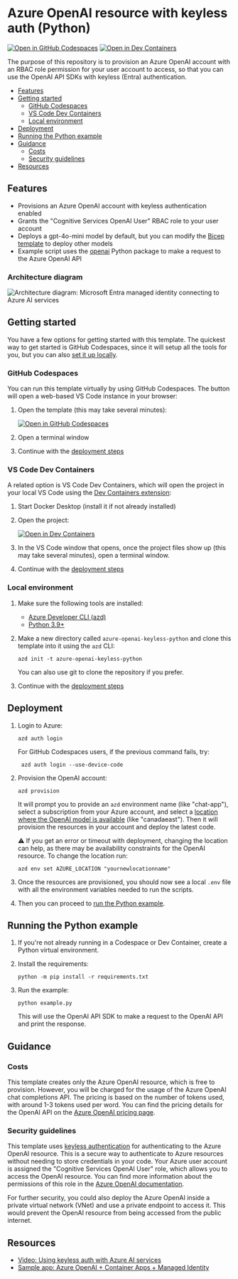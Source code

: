 <!--
---
name: Azure OpenAI resource with keyless auth (Python)
description: Provision an Azure OpenAI resource with keyless authentication and use the Python OpenAI SDK to connect to it.
languages:
- python
- bicep
- azdeveloper
products:
- azure-openai
- azure
page_type: sample
urlFragment: azure-openai-keyless-python
---
-->
# Azure OpenAI resource with keyless auth (Python)

[![Open in GitHub Codespaces](https://img.shields.io/static/v1?style=for-the-badge&label=GitHub+Codespaces&message=Open&color=brightgreen&logo=github)](https://github.com/codespaces/new?hide_repo_select=true&ref=main&skip_quickstart=true&machine=basicLinux32gb&repo=784926917&devcontainer_path=.devcontainer%2Fdevcontainer.json&geo=WestUs2)
[![Open in Dev Containers](https://img.shields.io/static/v1?style=for-the-badge&label=Dev%20Containers&message=Open&color=blue&logo=visualstudiocode)](https://vscode.dev/redirect?url=vscode://ms-vscode-remote.remote-containers/cloneInVolume?url=https://github.com/Azure-Samples/azure-openai-keyless-python)

The purpose of this repository is to provision an Azure OpenAI account with an RBAC role permission for your user account to access,
so that you can use the OpenAI API SDKs with keyless (Entra) authentication.

* [Features](#features)
* [Getting started](#getting-started)
  * [GitHub Codespaces](#github-codespaces)
  * [VS Code Dev Containers](#vs-code-dev-containers)
  * [Local environment](#local-environment)
* [Deployment](#deployment)
* [Running the Python example](#running-the-python-example)
* [Guidance](#guidance)
  * [Costs](#costs)
  * [Security guidelines](#security-guidelines)
* [Resources](#resources)

## Features

* Provisions an Azure OpenAI account with keyless authentication enabled
* Grants the "Cognitive Services OpenAI User" RBAC role to your user account
* Deploys a gpt-4o-mini model by default, but you can modify the [Bicep template](infra/main.bicep) to deploy other models
* Example script uses the [openai](https://pypi.org/project/openai/) Python package to make a request to the Azure OpenAI API

### Architecture diagram

![Architecture diagram: Microsoft Entra managed identity connecting to Azure AI services](./diagram.png)

## Getting started

You have a few options for getting started with this template.
The quickest way to get started is GitHub Codespaces, since it will setup all the tools for you, but you can also [set it up locally](#local-environment).

### GitHub Codespaces

You can run this template virtually by using GitHub Codespaces. The button will open a web-based VS Code instance in your browser:

1. Open the template (this may take several minutes):

    [![Open in GitHub Codespaces](https://github.com/codespaces/badge.svg)](https://codespaces.new/Azure-Samples/azure-openai-keyless-python)

2. Open a terminal window
3. Continue with the [deployment steps](#deployment)

### VS Code Dev Containers

A related option is VS Code Dev Containers, which will open the project in your local VS Code using the [Dev Containers extension](https://marketplace.visualstudio.com/items?itemName=ms-vscode-remote.remote-containers):

1. Start Docker Desktop (install it if not already installed)
2. Open the project:

    [![Open in Dev Containers](https://img.shields.io/static/v1?style=for-the-badge&label=Dev%20Containers&message=Open&color=blue&logo=visualstudiocode)](https://vscode.dev/redirect?url=vscode://ms-vscode-remote.remote-containers/cloneInVolume?url=https://github.com/azure-samples/azure-openai-keyless-python)

3. In the VS Code window that opens, once the project files show up (this may take several minutes), open a terminal window.
4. Continue with the [deployment steps](#deployment)

### Local environment

1. Make sure the following tools are installed:

    * [Azure Developer CLI (azd)](https://aka.ms/install-azd)
    * [Python 3.9+](https://www.python.org/downloads/)

2. Make a new directory called `azure-openai-keyless-python` and clone this template into it using the `azd` CLI:

    ```shell
    azd init -t azure-openai-keyless-python
    ```

    You can also use git to clone the repository if you prefer.

3. Continue with the [deployment steps](#deployment)

## Deployment

1. Login to Azure:

    ```shell
    azd auth login
    ```

    For GitHub Codespaces users, if the previous command fails, try:

   ```shell
    azd auth login --use-device-code
    ```

2. Provision the OpenAI account:

    ```shell
    azd provision
    ```

    It will prompt you to provide an `azd` environment name (like "chat-app"), select a subscription from your Azure account, and select a [location where the OpenAI model is available](https://learn.microsoft.com/azure/ai-services/openai/concepts/models#standard-deployment-model-availability) (like "canadaeast"). Then it will provision the resources in your account and deploy the latest code.

    ⚠️ If you get an error or timeout with deployment, changing the location can help, as there may be availability constraints for the OpenAI resource. To change the location run:

    ```shell
    azd env set AZURE_LOCATION "yournewlocationname"
    ```

3. Once the resources are provisioned, you should now see a local `.env` file with all the environment variables needed to run the scripts.

4. Then you can proceed to [run the Python example](#running-the-python-example).

## Running the Python example

1. If you're not already running in a Codespace or Dev Container, create a Python virtual environment.

2. Install the requirements:

    ```shell
    python -m pip install -r requirements.txt
    ```

3. Run the example:

    ```shell
    python example.py
    ```

    This will use the OpenAI API SDK to make a request to the OpenAI API and print the response.

## Guidance

### Costs

This template creates only the Azure OpenAI resource, which is free to provision. However, you will be charged for the usage of the Azure OpenAI chat completions API. The pricing is based on the number of tokens used, with around 1-3 tokens used per word. You can find the pricing details for the OpenAI API on the [Azure OpenAI pricing page](https://azure.microsoft.com/pricing/details/cognitive-services/openai-service/).

### Security guidelines

This template uses [keyless authentication](https://learn.microsoft.com/en-us/azure/developer/ai/keyless-connections) for authenticating to the Azure OpenAI resource. This is a secure way to authenticate to Azure resources without needing to store credentials in your code. Your Azure user account is assigned the "Cognitive Services OpenAI User" role, which allows you to access the OpenAI resource. You can find more information about the permissions of this role in the [Azure OpenAI documentation](https://learn.microsoft.com/en-us/azure/ai-services/openai/how-to/role-based-access-control).

For further security, you could also deploy the Azure OpenAI inside a private virtual network (VNet) and use a private endpoint to access it. This would prevent the OpenAI resource from being accessed from the public internet.

## Resources

* [Video: Using keyless auth with Azure AI services](https://www.youtube.com/watch?v=IkDcQvKoQ8k)
* [Sample app: Azure OpenAI + Container Apps + Managed Identity](https://github.com/Azure-Samples/openai-chat-app-quickstart)

